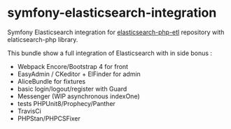 # symfony-elasticsearch-integration

Symfony Elasticsearch integration for [elasticsearch-php-etl](https://github.com/NicolasBadey/elasticsearch-php-etl)  repository with elaticsearch-php library.

This bundle show a full integration of Elasticsearch with in side bonus :
- Webpack Encore/Bootstrap 4 for front
- EasyAdmin / CKeditor + ElFinder for admin
- AliceBundle for fixtures
- basic login/logout/register with Guard
- Messenger (WIP asynchronous indexOne)
- tests PHPUnit8/Prophecy/Panther
- TravisCi
- PHPStan/PHPCSFixer